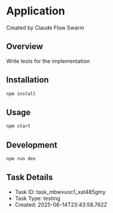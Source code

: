 # Application

Created by Claude Flow Swarm

## Overview
Write tests for the implementation

## Installation
```bash
npm install
```

## Usage
```bash
npm start
```

## Development
```bash
npm run dev
```

## Task Details
- Task ID: task_mbwvuoc1_xat485gmy
- Task Type: testing
- Created: 2025-06-14T23:43:58.762Z
